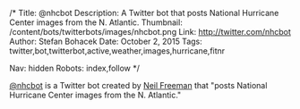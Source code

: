 /*
Title: @nhcbot
Description: A Twitter bot that posts National Hurricane Center images from the N. Atlantic.
Thumbnail: /content/bots/twitterbots/images/nhcbot.png
Link: http://twitter.com/nhcbot
Author: Stefan Bohacek
Date: October 2, 2015
Tags: twitter,bot,twitterbot,active,weather,images,hurricane,fitnr

Nav: hidden
Robots: index,follow
*/

[@nhcbot](https://twitter.com/nhcbot) is a Twitter bot created by [Neil Freeman](https://twitter.com/fitnr) that "posts National Hurricane Center images from the N. Atlantic."
